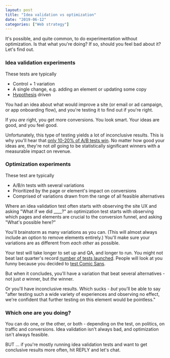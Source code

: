 ```yaml
---
layout: post
title: "Idea validation vs optimization"
date: "2019-06-12"
categories: ["Web strategy"]
---
```


It's possible, and quite common, to do experimentation without optimization. Is that what you're doing? If so, should you feel bad about it? Let's find out.

### Idea validation experiments

These tests are typically

- Control + 1 variation
- A single change, e.g. adding an element or updating some copy
- [Hypothesis](https://briandavidhall.com/you-dont-need-a-hypothesis/) driven

You had an idea about what would improve a site (or email or ad campaign, or app onboarding flow), and you're testing it to find out if you're right.

If you _are_ right, you get more conversions. You look smart. Your ideas are good, and you feel good.

Unfortunately, this type of testing yields a lot of inconclusive results. This is why you'll hear that [only 10-20% of A/B tests win](https://vwo.com/blog/a-b-testing-tips/). No matter how good your ideas are, they're not _all_ going to be statistically significant winners with a measurable impact on revenue.

### Optimization experiments

These test are typically

- A/B/n tests with several variations
- Prioritized by the page or element's impact on conversions
- Comprised of variations drawn from the range of all feasible alternatives

Where an idea validation test often starts with observing the site UX and asking "What if we did \_\_\_\_?" an optimization test starts with observing which pages and elements are crucial to the conversion funnel, and asking "What's possible here?"

You'll brainstorm as many variations as you can. (This will almost always include an option to remove elements entirely.) You'll make sure your variations are as different from _each other_ as possible.

Your test will take longer to set up and QA, and longer to run. You might not beat last quarter's record [number of tests launched](https://briandavidhall.com/why-number-of-tests-is-a-terrible-success-metric/). People will look at you funny because you decided to [test Comic Sans](https://conversionxl.com/blog/organizational-push-back/).

But when it concludes, you'll have a variation that beat several alternatives - not just _a_ winner, but _the_ winner.

Or you'll have inconclusive results. Which sucks - _but_ you'll be able to say "after testing such a wide variety of experiences and observing no effect, we're confident that further testing on this element would be pointless."

### Which one are you doing?

You can do one, or the other, or both - depending on the test, on politics, on traffic and conversions. Idea validation isn't always bad, and optimization isn't always feasible.

BUT ... if you're mostly running idea validation tests and want to get conclusive results more often, hit REPLY and let's chat.
